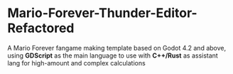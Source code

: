 # Mario-Forever-Thunder-Editor-Refactored
A Mario Forever fangame making template based on Godot 4.2 and above, using <b>GDScript</b> as the main language to use with <b>C++/Rust</b> as assistant lang for high-amount and complex calculations
